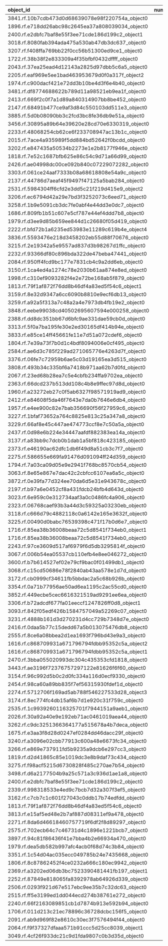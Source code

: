 | object_id                                        |   num_queries |   top1_rate |   top5_rate |   mean_rank |   median_rank |
|:-------------------------------------------------|--------------:|------------:|------------:|------------:|--------------:|
| 3841.rf.10b7cdb473d0d68639078e98f220754a_object0 |             3 |    1        |           1 |     1       |           1   |
| 1896.rf.e718dd26abc98c2645ea37a808039034_object0 |             2 |    1        |           1 |     1       |           1   |
| 2400.rf.e2dbfc7baf8e55f3ee71cde186d199c2_object1 |             2 |    1        |           1 |     1       |           1   |
| 3018.rf.8080fab394ada475a530ab47db3dc637_object0 |             2 |    1        |           1 |     1       |           1   |
| 3207.rf.f408ffa769bb22f0cc56b51300ed9ce1_object0 |             2 |    1        |           1 |     1       |           1   |
| 1722.rf.38b38f2e833309a4f35bfbf0432dffff_object0 |             1 |    1        |           1 |     1       |           1   |
| 2043.rf.37ea25ead4d12143a2825d97dbb5c6a5_object0 |             1 |    1        |           1 |     1       |           1   |
| 2205.rf.eaf969e5ee1bad463953679d0f0a317f_object2 |             1 |    1        |           1 |     1       |           1   |
| 1974.rf.c900dacf421e72dd3b10be4d3f6e4b40_object0 |             1 |    1        |           1 |     1       |           1   |
| 3481.rf.df8774688622b789d11a98521eb9ea1f_object0 |             1 |    1        |           1 |     1       |           1   |
| 2413.rf.669f2c0f7a1d89a840314907bb8be452_object0 |             1 |    1        |           1 |     1       |           1   |
| 2147.rf.68491b477ce9af3d84c550103dd511e3_object0 |             1 |    1        |           1 |     1       |           1   |
| 3885.rf.5d0b08090bb3c2fcd3bc8fe36db9e51a_object0 |             1 |    1        |           1 |     1       |           1   |
| 3456.rf.30895a89b64e39620e28cd70e6330319_object0 |             1 |    1        |           1 |     1       |           1   |
| 2233.rf.48068254cb62ce6f233708947ac13b1c_object0 |             1 |    1        |           1 |     1       |           1   |
| 2015.rf.7ace4a935989f5dd884bd52642f0bcdd_object0 |             1 |    1        |           1 |     1       |           1   |
| 3202.rf.e847435a50534b2273e1e2b8177f946e_object0 |             1 |    1        |           1 |     1       |           1   |
| 1818.rf.7e52c1687bfb625e86c54c9d71a66d99_object0 |             1 |    1        |           1 |     1       |           1   |
| 2426.rf.ae04998dc00ce092b840c07229072282_object0 |             1 |    1        |           1 |     1       |           1   |
| 3303.rf.061ce24aaf7333b08a68618808e54a9c_object0 |             1 |    1        |           1 |     1       |           1   |
| 2137.rf.44786d7aeaf45f9497f47125a5bab284_object0 |             1 |    1        |           1 |     1       |           1   |
| 2531.rf.5984304ff6cfd2e3dd5c21f219d415e9_object2 |             1 |    1        |           1 |     1       |           1   |
| 3206.rf.ec6794d42a29e7bd3f3252073c6eed71_object0 |             1 |    1        |           1 |     1       |           1   |
| 3258.rf.1b9e5091cb3dc7fe0abf4e44dd3e0dc7_object0 |             1 |    1        |           1 |     1       |           1   |
| 1686.rf.809fb1b51c607e5cf787e44ef4ddd7b8_object0 |             1 |    1        |           1 |     1       |           1   |
| 1979.rf.d3ee9d85b659ee844d1c26680f05d419_object0 |             1 |    1        |           1 |     1       |           1   |
| 2222.rf.bfd72b1a6235ed53983e11289c619b4e_object4 |             1 |    1        |           1 |     1       |           1   |
| 3836.rf.5593476e218d3458202eb55d88f70676_object0 |             1 |    1        |           1 |     1       |           1   |
| 3215.rf.2e19342a5e9557ad837d3b98267d1ffc_object0 |             1 |    1        |           1 |     1       |           1   |
| 2232.rf.93366df80c896bda322de47beba47441_object0 |             1 |    1        |           1 |     1       |           1   |
| 2084.rf.950ff4fcd9bc177e7831cb4c9a2dd6eb_object0 |             1 |    1        |           1 |     1       |           1   |
| 3150.rf.1ca4ed4a1274c78e2030b61aa874e8ed_object0 |             1 |    1        |           1 |     1       |           1   |
| 1998.rf.c310ef9093282f4e2e72be168ab5f879_object0 |             1 |    1        |           1 |     1       |           1   |
| 1813.rf.79f1af872f76dd8b46df4a83ed5f54c6_object1 |             1 |    1        |           1 |     1       |           1   |
| 3159.rf.8e32d9347a6cc6090b8810e9ecf6db13_object0 |             1 |    1        |           1 |     1       |           1   |
| 3259.rf.a92a5f313a7c48a2a4e7973db4fb19e2_object0 |             1 |    1        |           1 |     1       |           1   |
| 3848.rf.eebe99038cd40502695607594e000258_object0 |             1 |    1        |           1 |     1       |           1   |
| 2388.rf.dd8dc351bb67d6bfc9ae331dae59cb0d_object0 |             1 |    1        |           1 |     1       |           1   |
| 3313.rf.5f0a7ba195fe30e2ed30165df414b94e_object0 |             1 |    1        |           1 |     1       |           1   |
| 3833.rf.e85ce14ff45661fe11e7d51a072cdef6_object0 |             1 |    1        |           1 |     1       |           1   |
| 1804.rf.7e39a73f7b0d1c4bdf8094006e0cf495_object0 |             1 |    1        |           1 |     1       |           1   |
| 2584.rf.ae6d3c785f229ad271065776e4263d7f_object0 |             1 |    1        |           1 |     1       |           1   |
| 3376.rf.06fe7c72959b6ae5c03d19165ea3d515_object0 |             1 |    1        |           1 |     1       |           1   |
| 3808.rf.493b34c335bf6a7418b971aa62b7d0fd_object0 |             1 |    1        |           1 |     1       |           1   |
| 2067.rf.23ed68b28ea7c5e4cbfb234ffa9702ea_object0 |             1 |    1        |           1 |     1       |           1   |
| 2363.rf.66dcd237b513dd108c4b8e9ffec97d8d_object0 |             1 |    1        |           1 |     1       |           1   |
| 1960.rf.a23272eb27c0f5ab6327f98571919ad9_object0 |             1 |    1        |           1 |     1       |           1   |
| 2412.rf.e84608f5da46f7643e7da0b7646e6db4_object0 |             1 |    1        |           1 |     1       |           1   |
| 1957.rf.e4ee900c82e7bab356690f56f27959c6_object0 |             1 |    1        |           1 |     1       |           1   |
| 3227.rf.1bfaf73652a764c8825e813c25a347a8_object0 |             1 |    1        |           1 |     1       |           1   |
| 3229.rf.66af8e45c447ae474773ccf8e7c50a5a_object0 |             1 |    1        |           1 |     1       |           1   |
| 2437.rf.0d98e6b224e34447aafdf882383ea14a_object0 |             1 |    1        |           1 |     1       |           1   |
| 3137.rf.a83bb9c7dcb0b1dab1a5bf818c423185_object0 |             1 |    1        |           1 |     1       |           1   |
| 2373.rf.e46190ac62dfc1db6f49d8a51cb3c7f7_object0 |             1 |    1        |           1 |     1       |           1   |
| 2275.rf.586655e669fa91476d091094ff24d359_object0 |             1 |    1        |           1 |     1       |           1   |
| 1794.rf.7a03ca09d05e9e2941f768bc8570cb54_object0 |             1 |    1        |           1 |     1       |           1   |
| 3063.rf.8e65e867e7dac42c2cbfcc6107ea6a5c_object0 |             1 |    1        |           1 |     1       |           1   |
| 3872.rf.0e39fa77d324ee70da6d5e31e943678c_object0 |             1 |    1        |           1 |     1       |           1   |
| 2197.rf.b97a6e0452cf8a431fdcb24bfb4d643d_object0 |             1 |    1        |           1 |     1       |           1   |
| 3023.rf.6e959c0e312734aaf3a0c0486fc4a906_object0 |             1 |    1        |           1 |     1       |           1   |
| 2323.rf.06768caef93b3a44d3c59325a03230eb_object0 |             1 |    1        |           1 |     1       |           1   |
| 3118.rf.c666d79c4882118c0a6142e165e3632f_object0 |             1 |    1        |           1 |     1       |           1   |
| 3225.rf.00490d0babc76539398c471f17b0d6e7_object0 |             1 |    1        |           1 |     1       |           1   |
| 1716.rf.85ea38b36008beaa72c5d8541f734eb0_object1 |             1 |    1        |           1 |     1       |           1   |
| 1716.rf.85ea38b36008beaa72c5d8541f734eb0_object0 |             1 |    1        |           1 |     1       |           1   |
| 2243.rf.97ce3609d517af6979f6d5db3295814f_object0 |             1 |    1        |           1 |     1       |           1   |
| 3067.rf.006b54ea05537cb110efb4e8ee046272_object0 |             1 |    1        |           1 |     1       |           1   |
| 3600.rf.b7b614527ef02e79cf9bac0f01499db1_object0 |             3 |    0.666667 |           1 |     1.33333 |           1   |
| 3068.rf.c15cd50686e78f2840ab43aa578e1d7d_object0 |             3 |    0        |           0 |    13       |          16   |
| 3172.rf.cb0999cf34611fb5bbdac2a5c68b926b_object0 |             2 |    0        |           0 |    29.5     |          29.5 |
| 3354.rf.0a71b77956ae50ad6ea1195c2ac55cd0_object0 |             2 |    0        |           0 |    36       |          36   |
| 3852.rf.449ecbe5cec6616321519ad9291ee6ea_object0 |             2 |    0        |           0 |    42.5     |          42.5 |
| 3306.rf.b72adcdf677fa01eeccf1247826ff0d8_object1 |             2 |    0        |           0 |    10.5     |          10.5 |
| 3093.rf.842f05edf426b1584757049a52269c07_object0 |             1 |    0        |           0 |     8       |           8   |
| 3231.rf.4888b161d3d270231d4cc729b7348d7e_object0 |             1 |    0        |           1 |     3       |           3   |
| 2416.rf.0daa5b77c15dedd67a5b013075476db8_object0 |             1 |    0        |           1 |     2       |           2   |
| 2555.rf.8ce6a08bbea2d1ea1693f796bd43e9a3_object0 |             1 |    0        |           1 |     2       |           2   |
| 1616.rf.c868709931a671796794fdbb95352c5a_object2 |             1 |    0        |           0 |    15       |          15   |
| 1616.rf.c868709931a671796794fdbb95352c5a_object1 |             1 |    0        |           1 |     2       |           2   |
| 2470.rf.3bba055020993dc304c435353cfd1818_object0 |             1 |    0        |           1 |     2       |           2   |
| 3443.rf.ae3196f72376757297122e81626f6f60_object0 |             1 |    0        |           1 |     3       |           3   |
| 3154.rf.96c992d5b0c2d0fc334a116d0ecf9330_object0 |             1 |    0        |           0 |     9       |           9   |
| 2454.rf.98ca60a89bb835f7ef56315930fdef1d_object0 |             1 |    0        |           0 |    23       |          23   |
| 2274.rf.5712706f169ad5ab788f546227533d28_object3 |             1 |    0        |           0 |    70       |          70   |
| 3174.rf.8ec774fc4db15af6b7d1e920c31f759c_object0 |             1 |    0        |           0 |    16       |          16   |
| 2535.rf.1c9939260116325701f7944151a9aeb1_object0 |             1 |    0        |           1 |     5       |           5   |
| 2026.rf.30a92a40e9e192eb71ac0461019aea44_object0 |             1 |    0        |           1 |     2       |           2   |
| 3262.rf.c9dc3251366364177a515678a4b7deca_object0 |             1 |    0        |           1 |     3       |           3   |
| 1675.rf.e3aa3f8d28d0247ef0284dd46dacc29f_object0 |             1 |    0        |           1 |     4       |           4   |
| 3240.rf.a3096e02cbb77913c600a48e6673fc34_object0 |             1 |    0        |           0 |    91       |          91   |
| 3266.rf.e869e737911fd5b9235a9dcb6e297cc3_object0 |             1 |    0        |           0 |    19       |          19   |
| 1819.rf.d2d41865c85e1019dc3e8b9daf73c434_object0 |             1 |    0        |           0 |    23       |          23   |
| 3275.rf.f98acf5215d6730828f485c270ae7b54_object0 |             1 |    0        |           0 |    15       |          15   |
| 3498.rf.d6a2177504b9a25c571a3c936d1ae1a8_object0 |             1 |    0        |           0 |    33       |          33   |
| 2400.rf.e2dbfc7baf8e55f3ee71cde186d199c2_object0 |             1 |    0        |           1 |     4       |           4   |
| 2339.rf.998318533e4ed9c7bcb7d32a307f3ef5_object0 |             1 |    0        |           0 |    75       |          75   |
| 3162.rf.c7cb7c1c601f27043c0ddb17b74edfdd_object0 |             1 |    0        |           1 |     3       |           3   |
| 1813.rf.79f1af872f76dd8b46df4a83ed5f54c6_object0 |             1 |    0        |           0 |     6       |           6   |
| 3813.rf.e15af5ed48e2b7af887d08311ef9a478_object0 |             1 |    0        |           0 |    37       |          37   |
| 2271.rf.8da6d46618460757719f6df2f8d89297_object0 |             1 |    0        |           0 |     9       |           9   |
| 2575.rf.702ecb64c7c46731d4c1896e1221bcb7_object0 |             1 |    0        |           1 |     3       |           3   |
| 3897.rf.94c81f86436f41e7bba4b2e66934a470_object0 |             1 |    0        |           1 |     2       |           2   |
| 1979.rf.dea5db582b997afc4acb0f68d74c3b84_object0 |             1 |    0        |           1 |     2       |           2   |
| 3351.rf.1c54d04ac035ecc049785b24e7435668_object0 |             1 |    0        |           0 |     8       |           8   |
| 1806.rf.8c87862452f4ce0232a666c180ec9942_object0 |             1 |    0        |           1 |     3       |           3   |
| 2369.rf.a3202ed06db3bc7523390481441fb197_object1 |             1 |    0        |           1 |     3       |           3   |
| 2252.rf.87849e818065fa8392978ab64926d339_object0 |             1 |    0        |           1 |     2       |           2   |
| 2506.rf.0293f921d67e517ebc9ee35b7c32dc63_object0 |             1 |    0        |           0 |     8       |           8   |
| 2515.rf.ff5e3199ed1dd044ecd274b38761e272_object0 |             1 |    0        |           0 |     7       |           7   |
| 2240.rf.66f2163089851cb1d7874b913e592b94_object0 |             1 |    0        |           0 |    12       |          12   |
| 1706.rf.011d213c21ec78896c36728dcbc156f5_object0 |             1 |    0        |           0 |    15       |          15   |
| 2091.rf.ab9d969f82e8610c30ec3f7576494f44_object0 |             1 |    0        |           0 |     9       |           9   |
| 2064.rf.f9f37327dfaaa571b91ccc5d25cc8039_object1 |             1 |    0        |           1 |     5       |           5   |
| 3049.rf.4cf26f933dc21c9d1fda9807c0b3d35d_object0 |             1 |    0        |           0 |    34       |          34   |